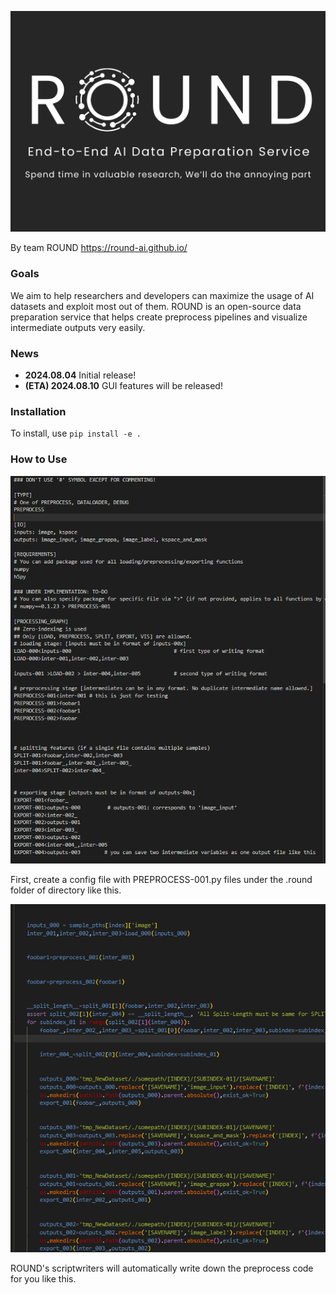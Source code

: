 ![alt text](assets/logo%20&%20text%20white@2x.png)

By team ROUND https://round-ai.github.io/
<h3>Goals</h3>

We aim to help researchers and developers can maximize the usage of AI datasets and exploit most out of them. ROUND is an open-source data preparation service that helps create preprocess pipelines and visualize intermediate outputs very easily.

<h3>News</h3>

- **2024.08.04** Initial release!
- **(ETA) 2024.08.10** GUI features will be released!

<h3>Installation</h3>

To install, use `pip install -e .`

<h3>How to Use</h3>

![alt text](assets/config_example.png)

First, create  a config file with PREPROCESS-001.py files under the .round folder of directory like this.

![alt text](assets/gen_code_example.png)

ROUND's scriptwriters will automatically write down the preprocess code for you like this.
